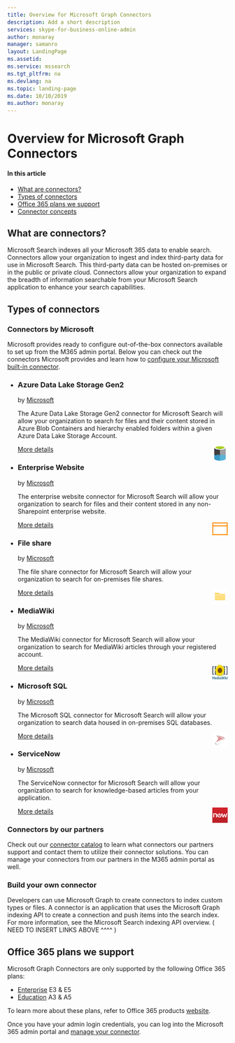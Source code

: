 ```yaml
---
title: Overview for Microsoft Graph Connectors
description: Add a short description
services: skype-for-business-online-admin
author: monaray
manager: samanro
layout: LandingPage
ms.assetid: 
ms.service: mssearch
ms.tgt_pltfrm: na
ms.devlang: na
ms.topic: landing-page
ms.date: 10/10/2019
ms.author: monaray
---
```


# Overview for Microsoft Graph Connectors

#### In this article
* <a href="#connectors">What are connectors?</a>
* <a href="#types">Types of connectors</a>
* <a href="#office365">Office 365 plans we support</a>
* <a href="concepts">Connector concepts</a>

<h2 id="connectors">What are connectors?</h2>

Microsoft Search indexes all your Microsoft 365 data to enable search. Connectors allow your organization to ingest and index third-party data for use in Microsoft Search. This third-party data can be hosted on-premises or in the public or private cloud. Connectors allow your organization to expand the breadth of information searchable from your Microsoft Search application to enhance your search capabilities. 


<h2 id="types">Types of connectors</h2>

### Connectors by Microsoft
Microsoft provides ready to configure out-of-the-box connectors available to set up from the M365 admin portal. Below you can check out the connectors Microsoft provides and learn how to [configure your Microsoft built-in connector](configure-connector.md).

<ul class="panelContent cardsZ">
    <li>
        <div class="cardSize">
            <div class="cardPadding">
                <div class="card">
                    <div class="cardText">
                        <h3>Azure Data Lake Storage Gen2</h3>
                        <p>by <a href="https://www.microsoft.com">Microsoft</a></p>
                        <p>The Azure Data Lake Storage Gen2 connector for Microsoft Search will allow your organization to search for files and their content stored in Azure Blob Containers and hierarchy enabled folders within a given Azure Data Lake Storage Account.</p>
                        <p><a href=azure-data-lake-connector.md>More details</a> <img src="Azure_Data_Lake_Small.png" alt="ADLS logo" width="35" height="35" align="right"></p>
                    </div>
                </div>
            </div>
        </div>
    </li>
    <li>
        <div class="cardSize">
            <div class="cardPadding">
                <div class="card">
                    <div class="cardText">
                        <h3>Enterprise Website</h3>
                        <p>by <a href="https://www.microsoft.com">Microsoft</a></p>
                        <p>The enterprise website connector for Microsoft Search will allow your organization to search for files and their content stored in any non-Sharepoint enterprise website.</p> <a href=enterprise-web-connector.md>More details</a> <img src="IntranetSites_Small.png" alt="Enterprise Website" width="35" height="35" align="right"></p>
                    </div>
                </div>
            </div>
        </div>
    </li>
    <li>
        <div class="cardSize">
            <div class="cardPadding">
                <div class="card">
                    <div class="cardText">
                        <h3>File share</h3>
                        <p>by <a href="https://www.microsoft.com">Microsoft</a></p>
                        <p>The file share connector for Microsoft Search will allow your organization to search for on-premises file shares.</p>
                        <p><a href=file-share-connector.md>More details</a> <img src="FileConnectorLogo_Small.png" alt="ADLS logo" width="35" height="35" align="right"></p>
                    </div>
                </div>
            </div>
        </div>
    </li>
</ul>
<ul class="panelContent cardsZ">
    <li>
        <div class="cardSize">
            <div class="cardPadding">
                <div class="card">
                    <div class="cardText">
                        <h3>MediaWiki</h3>
                        <p>by <a href="https://www.microsoft.com">Microsoft</a></p>
                        <p>The MediaWiki connector for Microsoft Search will allow your organization to search for MediaWiki articles through your registered account.</p>
                        <p><a href=mediawiki-connector.md>More details</a> <img src="MediaWiki_Small.png" alt="Enterprise Website" width="35" height="35" align="right"></p>
                    </div>
                </div>
            </div>
        </div>
    </li>
    <li>
        <div class="cardSize">
            <div class="cardPadding">
                <div class="card">
                    <div class="cardText">
                        <h3>Microsoft SQL</h3>
                        <p>by <a href="https://www.microsoft.com">Microsoft</a></p>
                        <p>The Microsoft SQL connector for Microsoft Search will allow your organization to search data housed in on-premises SQL databases.</p>
                        <p><a href=MSSQL-connector.md>More details</a> <img src="SqlConnectorLogo_Small.png" alt="Enterprise Website" width="35" height="35" align="right"></p>
                    </div>
                </div>
            </div>
        </div>
    </li>
    <li>
        <div class="cardSize">
            <div class="cardPadding">
                <div class="card">
                    <div class="cardText">
                        <h3>ServiceNow</h3>
                        <p>by <a href="https://www.microsoft.com">Microsoft</a></p>
                        <p>The ServiceNow connector for Microsoft Search will allow your organization to search for knowledge-based articles from your application.</p>
                        <p><a href=servicenow-connector.md>More details</a> <img src="ServiceNow_Small.png" alt="Enterprise Website" width="35" height="35" align="right"></p>
                    </div>
                </div>
            </div>
        </div>
    </li>
</ul>
 

### Connectors by our partners
Check out our [connector catalog](connectors-catalog.md) to learn what connectors our partners support and contact them to utilize their connector solutions. You can manage your connectors from our partners in the M365 admin portal as well. 

### Build your own connector
Developers can use Microsoft Graph to create connectors to index custom types or files. A connector is an application that uses the Microsoft Graph indexing API to create a connection and push items into the search index. For more information, see the Microsoft Search indexing API overview.
( NEED TO INSERT LINKS ABOVE ^^^^ )


<h2 id="office365">Office 365 plans we support</h2>

Microsoft Graph Connectors are only supported by the following Office 365 plans:
* [Enterprise](https://www.microsoft.com/en-us/microsoft-365/compare-all-microsoft-365-plans) E3 & E5
* [Education](https://www.microsoft.com/en-us/microsoft-365/academic/compare-office-365-education-plans?activetab=tab:primaryr1) A3 & A5

To learn more about these plans, refer to Office 365 products [website](https://products.office.com/en-us/compare-all-microsoft-office-products-b?&t41437&activetab=tab:primaryr1). 

Once you have your admin login credentials, you can log into the Microsoft 365 admin portal and [manage your connector](manage-connector.md).


